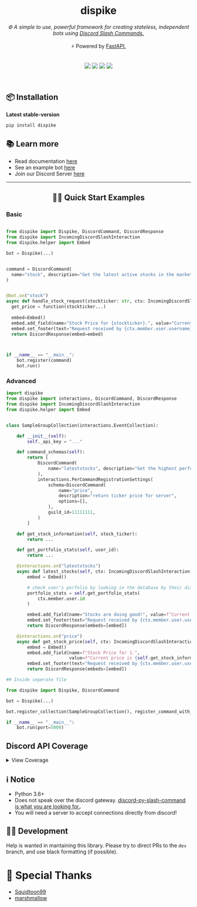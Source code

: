 <div align="center">
<br>
  <h1> dispike </h1>
  <i> ⚙️  A simple to use, powerful framework for creating stateless, independent bots using <a href="https://discord.com/developers/docs/interactions/slash-commands"> Discord Slash Commands.</a> </i>
  <br>
  <br>
    <a > ⚡ Powered by <a href="https://github.com/tiangolo/fastapi"> FastAPI.</a> </a>
  <br>
  <br>
  <p align="center">
    <img src="https://codecov.io/gh/ms7m/dispike/branch/master/graph/badge.svg?token=E5AXLZDP9O">
    <img src="https://github.com/ms7m/dispike/workflows/Test%20Dispike/badge.svg?branch=master">
    <img src="https://img.shields.io/badge/Available%20on%20PyPi-Dispike-blue?logo=pypi&link=%22https://pypi.org/project/dispike%22">
    <img src="https://img.shields.io/badge/dynamic/json?color=blue&label=PyPi%20Version&query=%24.info.version&url=https%3A%2F%2Fpypi.org%2Fpypi%2Fdispike%2Fjson">
  </p>
  <br>
</div>


## 📦 Installation


**Latest stable-version**
```
pip install dispike
```

## 📚 Learn more
- Read documentation [here](https://dispike.ms7m.me)
- See an example bot [here](https://github.com/ms7m/dispike-example)
- Join our Discord Server [here](https://discord.gg/yGgRmEYjju)

***
<div align="center">
<h2> 🧑‍💻 Quick Start Examples </h2>
</div>


### Basic

```python

from dispike import Dispike, DiscordCommand, DiscordResponse
from dispike import IncomingDiscordSlashInteraction
from dispike.helper import Embed

bot = Dispike(...)


command = DiscordCommand(
  name="stock", description="Get the latest active stocks in the market!"
)


@bot.on("stock")
async def handle_stock_request(stockticker: str, ctx: IncomingDiscordSlashInteraction) -> DiscordResponse:
  get_price = function(stockticker...)
  
  embed=Embed()
  embed.add_field(name="Stock Price for {stockticker}.", value="Current price is {get_price}", inline=True)
  embed.set_footer(text="Request received by {ctx.member.user.username}")
  return DiscordResponse(embed=embed)



if __name__ == "__main__":
    bot.register(command)
    bot.run()
```


### Advanced

```python
import dispike
from dispike import interactions, DiscordCommand, DiscordResponse
from dispike import IncomingDiscordSlashInteraction
from dispike.helper import Embed


class SampleGroupCollection(interactions.EventCollection):

    def __init__(self):
        self._api_key = "..."

    def command_schemas(self):
        return [
            DiscordCommand(
                name="lateststocks", description="Get the highest performing stocks in the market currently!"
            ),
            interactions.PerCommandRegistrationSettings(
                schema=DiscordCommand(
                    name="price",
                    description="return ticker price for server",
                    options=[],
                ),
                guild_id=11111111,
            )
        ]

    def get_stock_information(self, stock_ticker):
        return ...

    def get_portfolio_stats(self, user_id):
        return ...

    @interactions.on("lateststocks")
    async def latest_stocks(self, ctx: IncomingDiscordSlashInteraction) -> DiscordResponse:
        embed = Embed()

        # check user's porfolio by looking in the database by their discord ID
        portfolio_stats = self.get_portfolio_stats(
            ctx.member.user.id
        )

        embed.add_field(name="Stocks are doing good!", value=f"Current portfolio is {portfolio_stats}", inline=True)
        embed.set_footer(text="Request received by {ctx.member.user.username}")
        return DiscordResponse(embeds=[embed])

    @interactions.on("price")
    async def get_stock_price(self, ctx: IncomingDiscordSlashInteraction, ticker: str) -> DiscordResponse:
        embed = Embed()
        embed.add_field(name=f"Stock Price for 1.",
                        value=f"Current price is {self.get_stock_information(ticker)}", inline=True)
        embed.set_footer(text="Request received by {ctx.member.user.username}")
        return DiscordResponse(embeds=[embed])

## Inside seperate file

from dispike import Dispike, DiscordCommand

bot = Dispike(...)

bot.register_collection(SampleGroupCollection(), register_command_with_discord=True)

if __name__ == "__main__":
    bot.run(port=5000)
```

## Discord API Coverage
<details><summary>View Coverage</summary>
<p>

| API Endpoint   |      Implementation   |
|----------|:-------------:|
| Get Global Application Commands |  **✅ Implemented** |
| Create Global Application Command |    **✅ Implemented**   |
| Edit Global Application Command |  **✅ Implemented** |
| Delete Global Application Command | **✅ Implemented** |
| Create Guild Application Command | **✅ Implemented** |
| Edit Guild Application Command | **✅ Implemented** |
| Delete Guild Application Command | **✅ Implemented** |
| Create Interaction Response | **✅ Implemented** |
| Edit Original Interaction Response | **✅ Implemented**|
| Delete Original Interaction Response | **✅ Implemented** |
| Create Followup Message |**✅ Implemented** |
| Edit Followup Message | **✅ Implemented** |
| Delete Followup Message | **✅ Implemented** |
| Data Models and Types | **✅ Implemented** |
| ApplicationCommand | **✅ Implemented** |
| ApplicationCommandOption | **✅ Implemented** |
| ApplicationCommandOptionType | **✅ Implemented** |
| ApplicationCommandOptionChoice | **✅ Implemented** |
| Interaction | **✅ Implemented** |
| Interaction Response | **✅ Implemented** |
| Message Components | **✅ Implemented** |
| Buttons (Message Components) | **✅ Implemented** |
| Action Rows (Message Components) | **✅ Implemented** |
| Message Select (Message Components) | **✅ Implemented** |
| Message Attachments | **⚠️ Not Implemented** |

</p>
</details>

## ℹ️ Notice

- Python 3.6+
- Does not speak over the discord gateway. [discord-py-slash-command is what you are looking for.](https://github.com/eunwoo1104/discord-py-slash-command). 
- You will need a server to accept connections directly from discord!


## 🧑‍💻 Development

Help is wanted in mantaining this library. Please try to direct PRs to the ``dev`` branch, and use black formatting (if possible).

# 🎉 Special Thanks
- [Squidtoon99](https://github.com/Squidtoon99)
- [marshmallow](https://github.com/mrshmllow)
